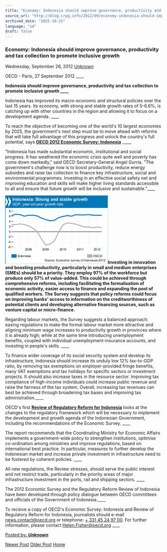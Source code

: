 ```yaml
---
title: "Economy: Indonesia should improve governance, productivity and tax collection to promote inclusive growth | Center for Regulation, Policy and Governance (CRPG)"
source_url: "http://blog.crpg.info/2012/09/economy-indonesia-should-improve.html"
archived_date: "2025-10-25"
language: "id"
draft: false
---
```


###  Economy: Indonesia should improve governance, productivity and tax collection to promote inclusive growth 

Wednesday, September 26, 2012  [ Unknown ](https://www.blogger.com/profile/00655928445009738553 "author profile")

OECD - Paris, 27 September 2012 ____

  


**Indonesia should improve governance, productivity and tax collection to promote inclusive growth ____**

  


Indonesia has improved its macro-economic and structural policies over the last 15 years. Its economy, with strong and stable growth rates of 5-6.6%, is catching up with other countries in the region and allowing it to focus on a development agenda. ____

  


To reach the objective of becoming one of the world's 10 largest economies by 2025, the government's next step must be to move ahead with reforms that will take full advantage of this progress and unlock the country's full potential, says **[OECD 2012 Economic Survey: Indonesia](http://www.oecd.org/eco/surveys/indonesia2012.htm)** _._____

  


"Indonesia has made substantial economic, institutional and social progress. It has weathered the economic crisis quite well and poverty has come down markedly," said OECD Secretary-General Angel Gurría. "The government's challenge now is to boost productivity, reduce energy subsidies and raise tax collection to finance key infrastructure, social and environmental programmes. Investing in an effective social safety net and improving education and skills will make higher living standards accessible to all and ensure that future growth will be inclusive and sustainable."____

  


__[![](/assets/images/asset_00098_image001-750844.png)](https://blogger.googleusercontent.com/img/b/R29vZ2xl/AVvXsEiiIUpxOmPVKo5LKhuIuTC-WJx54a-2abAPmA3MGDpNY5KtXHfo5WGHQpYqd2XLNqlXoSOtKh-vpyz3qRXPVhHai5qCxIaB_kmmfdgKNogWATiSArzK-pc968Do2P8qKG2SMfR1_ysoUmg/s1600/image001-750844.png)__Investing in innovation and boosting productivity, particularly in small and medium enterprises (SMEs) should be a priority. They employ 97% of the workforce but produce only 57% of value-added. This could be achieved through comprehensive reforms, including facilitating the formalisation of economic activity, easier access to finance and expanding the pool of qualified workers. The Survey suggests that policy reforms could focus on improving banks' access to information on the creditworthiness of potential clients and developing alternative financing sources, such as venture capital or micro-finance.____

  


Regarding labour markets, the Survey suggests a balanced approach: easing regulations to make the formal labour market more attractive and aligning minimum wage increases to productivity growth in provinces where it is already high; while at the same time introducing unemployment benefits, coupled with individual unemployment-insurance accounts, and investing in people's skills. ____

  


To finance wider coverage of its social security system and develop its infrastructure, Indonesia should increase its unduly low 12% tax-to-GDP ratio, by removing tax exemptions on employer-provided fringe benefits, many VAT exemptions and tax holidays for specific sectors or investment projects. It should also increase taxes in the resource sector. Improving tax compliance of high-income individuals could increase public revenue and raise the fairness of the tax system. Overall, increasing tax revenues can best be achieved through broadening tax bases and improving tax administration.____

  


OECD's first **[Review of Regulatory Reform for Indonesia](http://www.oecd.org/gov/regulatorypolicy/regulatoryreformreviewofindonesia)** looks at the changes to the regulatory framework which will be necessary to implement the development and growth agenda of the Indonesian Government, including the recommendations of the Economic Survey. ____

  


The report recommends that the Coordinating Ministry for Economic Affairs implements a government-wide policy to strengthen institutions, optimise co-ordination among ministries and improve regulations, based on international best practice. In particular, measures to further develop the Indonesian market and increase private investment in infrastructure need to be fostered by coherent policies. ____

  


All new regulations, the Review stresses, should serve the public interest and not restrict trade, particularly in the priority areas of major infrastructure investment in the ports, rail and shipping sectors. ____

  


The 2012 Economic Survey and the Regulatory Reform Review of Indonesia have been developed through policy dialogue between OECD committees and officials of the Government of Indonesia.____

  


To receive a copy of OECD's Economic Survey: Indonesia and Review of Regulatory Reform for Indonesia, journalists should e-mail [news.contact@oecd.org](mailto:news.contact@oecd.org) or telephone: [\+ 331 45 24 97 00](tel:%2B%20331%2045%2024%2097%2000). For further information, please contact [Helen.Fisher@oecd.org](mailto:Helen.Fisher@oecd.org) ____

  


  


[ Posted by: _**Unknown**_ ](https://www.blogger.com/profile/00655928445009738553 "author profile")

[ ](https://www.blogger.com/email-post/1800407982648215581/9014138256228723255 "Email Post") [ ](https://www.blogger.com/post-edit.g?blogID=1800407982648215581&postID=9014138256228723255&from=pencil "Edit Post")

[Newer Post](http://blog.crpg.info/2012/09/oecd-regulatory-review-on-indonesia.html "Newer Post") [Older Post](http://blog.crpg.info/2012/09/review-on-indonesian-regional-by-law-on.html "Older Post") [Home](http://blog.crpg.info/)
